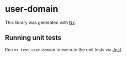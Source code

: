 # user-domain

This library was generated with [Nx](https://nx.dev).

## Running unit tests

Run `nx test user-domain` to execute the unit tests via [Jest](https://jestjs.io).
